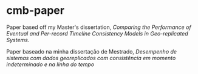 cmb-paper
=========

Paper based off my Master's dissertation, *Comparing the Performance of Eventual and Per-record Timeline
Consistency Models in Geo-replicated Systems*.

Paper baseado na minha dissertação de Mestrado, *Desempenho de sistemas com dados georeplicados com consistência em momento indeterminado e na linha do tempo*


